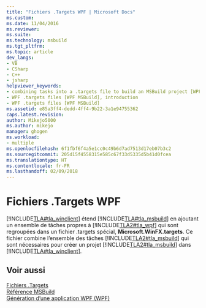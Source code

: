 ```yaml
---
title: "Fichiers .Targets WPF | Microsoft Docs"
ms.custom: 
ms.date: 11/04/2016
ms.reviewer: 
ms.suite: 
ms.technology: msbuild
ms.tgt_pltfrm: 
ms.topic: article
dev_langs:
- VB
- CSharp
- C++
- jsharp
helpviewer_keywords:
- combining tasks into a .targets file to build an MSBuild project [WPF MSBuild]
- WPF .targets files [WPF MSBuild], introduction
- WPF .targets files [WPF MSBuild]
ms.assetid: e85a3ff4-dedd-4ff4-9b22-3a1e94755362
caps.latest.revision: 
author: Mikejo5000
ms.author: mikejo
manager: ghogen
ms.workload:
- multiple
ms.openlocfilehash: 6f1fbf6f4a5e1cc0c49b6d7ad7513d17eb07b3c2
ms.sourcegitcommit: 205d15f4558315e585c67f33d5335d5b41d0fcea
ms.translationtype: HT
ms.contentlocale: fr-FR
ms.lasthandoff: 02/09/2018
---
```

# <a name="wpf-targets-files"></a>Fichiers .Targets WPF
[!INCLUDE[TLA#tla_winclient](../misc/includes/tlasharptla_winclient_md.md)] étend [!INCLUDE[TLA#tla_msbuild](../msbuild/includes/tlasharptla_msbuild_md.md)] en ajoutant un ensemble de tâches propres à [!INCLUDE[TLA2#tla_wpf](../msbuild/includes/tla2sharptla_wpf_md.md)] qui sont regroupées dans un fichier .targets spécial, **Microsoft.WinFX.targets**. Ce fichier combine l’ensemble des tâches [!INCLUDE[TLA2#tla_msbuild](../msbuild/includes/tla2sharptla_msbuild_md.md)] qui sont nécessaires pour créer un projet [!INCLUDE[TLA2#tla_msbuild](../msbuild/includes/tla2sharptla_msbuild_md.md)] dans [!INCLUDE[TLA#tla_winclient](../misc/includes/tlasharptla_winclient_md.md)].  
  
## <a name="see-also"></a>Voir aussi  
 [Fichiers .Targets](../msbuild/msbuild-dot-targets-files.md)   
 [Référence MSBuild](../msbuild/msbuild-reference.md)   
 [Génération d’une application WPF (WPF)](/dotnet/framework/wpf/app-development/building-a-wpf-application-wpf)